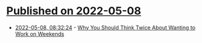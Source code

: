 # [Published on 2022-05-08](index.md)

* [2022-05-08, 08:32:24](https://news.ycombinator.com/item?id=31302280) - [Why You Should Think Twice About Wanting to Work on Weekends](https://www.wsj.com/articles/why-want-work-weekend-11651256000)
